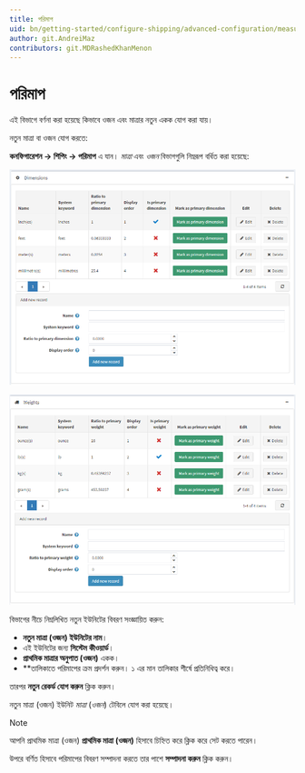 ```yaml
---
title: পরিমাপ 
uid: bn/getting-started/configure-shipping/advanced-configuration/measures
author: git.AndreiMaz
contributors: git.MDRashedKhanMenon
---
```


# পরিমাপ 

এই বিভাগে বর্ণনা করা হয়েছে কিভাবে ওজন এবং মাত্রার নতুন একক যোগ করা যায়।

নতুন মাত্রা বা ওজন যোগ করতে:

**কনফিগারেশন → শিপিং → পরিমাপ** এ যান। *মাত্রা* এবং *ওজন* বিভাগগুলি নিম্নরূপ বর্ধিত করা হয়েছে:

![মাত্রা](_static/measures/dimensions.png)

![ওজন](_static/measures/weights.png)

বিভাগের নীচে নিম্নলিখিত নতুন ইউনিটের বিবরণ সংজ্ঞায়িত করুন:
* **নতুন মাত্রা (ওজন) ইউনিটের নাম**।
* এই ইউনিটের জন্য **সিস্টেম কীওয়ার্ড**।
* **প্রাথমিক মাত্রার অনুপাত (ওজন)** একক।
* **তালিকাতে পরিমাপের ক্রম প্রদর্শন করুন। ১ এর মান তালিকার শীর্ষে প্রতিনিধিত্ব করে।

তারপর **নতুন রেকর্ড যোগ করুন** ক্লিক করুন।

নতুন মাত্রা (ওজন) ইউনিট *মাত্রা* (*ওজন*) টেবিলে যোগ করা হয়েছে।

> [!NOTE]
>
> আপনি প্রাথমিক মাত্রা (ওজন) **প্রাথমিক মাত্রা (ওজন)** হিসাবে চিহ্নিত করে ক্লিক করে সেট করতে পারেন।

উপরে বর্ণিত হিসাবে পরিমাপের বিবরণ সম্পাদনা করতে তার পাশে **সম্পাদনা করুন** ক্লিক করুন।
